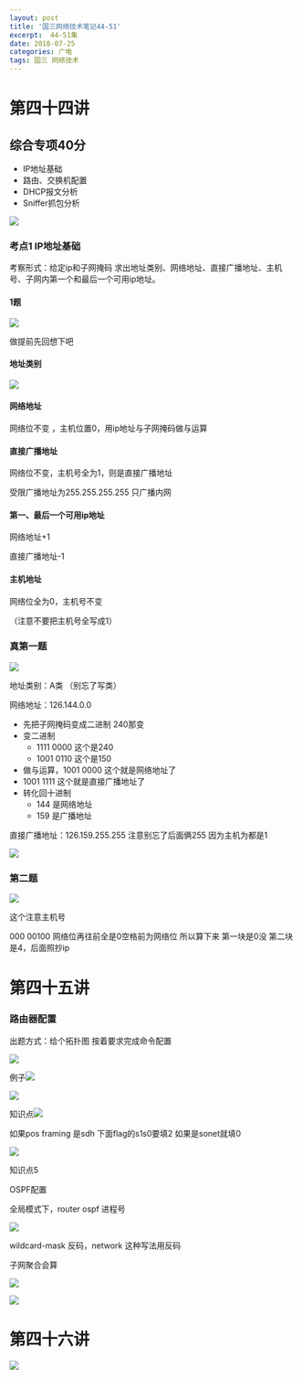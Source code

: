 ```yaml
---
layout: post
title: '国三网络技术笔记44-51'
excerpt:  44-51集
date: 2018-07-25
categories: 广电
tags: 国三 网络技术
---
```


# 第四十四讲

## 综合专项40分

- IP地址基础
- 路由、交换机配置
- DHCP报文分析
- Sniffer抓包分析



![](http://p94dvrayw.bkt.clouddn.com/18-7-25/21137245.jpg)

### 考点1 IP地址基础

考察形式：给定ip和子网掩码 求出地址类别、网络地址、直接广播地址、主机号、子网内第一个和最后一个可用ip地址。



#### 1题

![](http://p94dvrayw.bkt.clouddn.com/18-7-25/99671222.jpg)



做提前先回想下吧

#### 地址类别

![](http://p94dvrayw.bkt.clouddn.com/18-7-25/54124096.jpg)

#### 网络地址

网络位不变 ，主机位置0，用ip地址与子网掩码做与运算

#### 直接广播地址

网络位不变，主机号全为1，则是直接广播地址

受限广播地址为255.255.255.255 只广播内网

#### 第一、最后一个可用ip地址

网络地址+1

直接广播地址-1

#### 主机地址

网络位全为0，主机号不变

（注意不要把主机号全写成1）





### 真第一题

![](http://p94dvrayw.bkt.clouddn.com/18-7-25/64509482.jpg)



地址类别：A类  （别忘了写类）

网络地址：126.144.0.0 

- 先把子网掩码变成二进制 240那变 
- 变二进制
  - 1111 0000  这个是240
  - 1001 0110  这个是150
- 做与运算，1001 0000 这个就是网络地址了
- 1001 1111 这个就是直接广播地址了
- 转化回十进制 
  - 144 是网络地址 
  - 159 是广播地址

直接广播地址：126.159.255.255  注意别忘了后面俩255 因为主机为都是1

![](http://p94dvrayw.bkt.clouddn.com/18-7-25/39216592.jpg)



### 第二题

![](http://p94dvrayw.bkt.clouddn.com/18-7-25/90970818.jpg)

这个注意主机号

 000 00100   网络位再往前全是0空格前为网络位 所以算下来 第一块是0没 第二块是4，后面照抄ip

# 第四十五讲



### 路由器配置

出题方式：给个拓扑图 按着要求完成命令配置 

![](http://p94dvrayw.bkt.clouddn.com/18-7-25/2563943.jpg)

例子![](http://p94dvrayw.bkt.clouddn.com/18-7-25/48805902.jpg)

![](http://p94dvrayw.bkt.clouddn.com/18-7-25/5913819.jpg)





知识点![](http://p94dvrayw.bkt.clouddn.com/18-7-26/86718730.jpg)

如果pos framing 是sdh 下面flag的s1s0要填2  如果是sonet就填0



![](http://p94dvrayw.bkt.clouddn.com/18-7-26/87155890.jpg)



知识点5

OSPF配置

全局模式下，router ospf 进程号

![](http://p94dvrayw.bkt.clouddn.com/18-7-26/20897474.jpg)

wildcard-mask 反码，network 这种写法用反码

子网聚合会算 



![](http://p94dvrayw.bkt.clouddn.com/18-7-27/59056694.jpg)

![](http://p94dvrayw.bkt.clouddn.com/18-7-27/19210211.jpg)

# 第四十六讲

![](http://p94dvrayw.bkt.clouddn.com/18-7-29/42657180.jpg)

